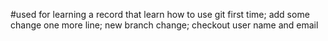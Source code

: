 #used for learning
a record that learn how to use git first time;
add some change
one more line;
new branch change;
checkout user name and email
